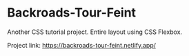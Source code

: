 # Backroads-Tour-Feint

Another CSS tutorial project. Entire layout using CSS Flexbox.

Project link: https://backroads-tour-feint.netlify.app/

